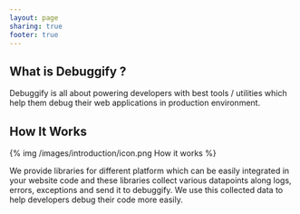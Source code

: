 ```yaml
---
layout: page
sharing: true
footer: true
---
```



## What is Debuggify ? ##

Debuggify is all about powering developers with best tools / utilities which help them debug their web applications in production environment.


## How It Works ##

{% img /images/introduction/icon.png How it works %}


We provide libraries for different platform which can be easily integrated in your website code and these libraries collect various datapoints along logs, errors, exceptions and send it to debuggify. We use this collected data to help developers debug their code more easily.